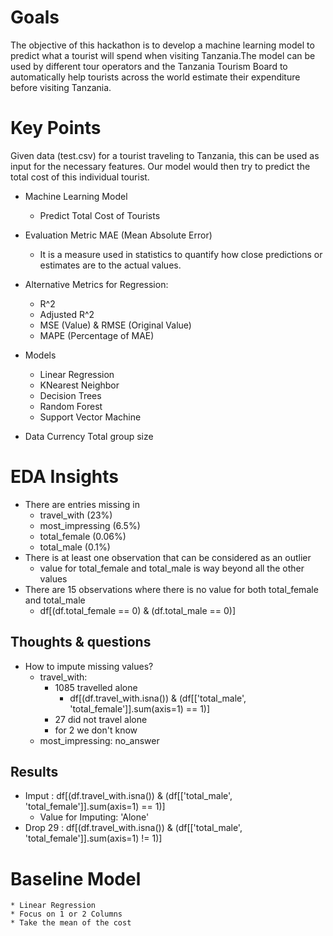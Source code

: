 # Goals

The objective of this hackathon is to develop a machine learning model to predict what a tourist will spend when visiting Tanzania.The model can be used by different tour operators and the Tanzania Tourism Board to automatically help tourists across the world estimate their expenditure before visiting Tanzania.

# Key Points
Given data (test.csv) for a tourist traveling to Tanzania,  this can be used as input for the necessary features. Our model would then try to predict the total cost of this individual tourist.

* Machine Learning Model
    * Predict Total Cost of Tourists

* Evaluation Metric MAE (Mean Absolute Error)
    * It is a measure used in statistics to quantify how close predictions or estimates are to the actual values.
* Alternative Metrics for Regression:
    * R^2
    * Adjusted R^2
    * MSE (Value) & RMSE (Original Value)
    * MAPE (Percentage of MAE)

* Models
    * Linear Regression
    * KNearest Neighbor
    * Decision Trees
    * Random Forest
    * Support Vector Machine

* Data
    Currency
    Total group size

# EDA Insights
- There are entries missing in 
    - travel_with (23%)
    - most_impressing (6.5%)
    - total_female (0.06%)
    - total_male (0.1%)
- There is at least one observation that can be considered as an outlier
    -  value for total_female and total_male is way beyond all the other values
- There are 15 observations where there is no value for both total_female and total_male
    - df[(df.total_female == 0) & (df.total_male == 0)]
## Thoughts & questions
- How to impute missing values?
    - travel_with: 
        - 1085 travelled alone
            -  df[(df.travel_with.isna()) & (df[['total_male', 'total_female']].sum(axis=1) == 1)]
        - 27 did not travel alone
        - for 2 we don't know
    - most_impressing: no_answer
## Results
* Imput : df[(df.travel_with.isna()) & (df[['total_male', 'total_female']].sum(axis=1) == 1)]
    * Value for Imputing: 'Alone'
* Drop 29 : df[(df.travel_with.isna()) & (df[['total_male', 'total_female']].sum(axis=1) != 1)]

# Baseline Model
    * Linear Regression
    * Focus on 1 or 2 Columns
    * Take the mean of the cost